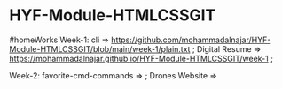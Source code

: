 # HYF-Module-HTMLCSSGIT

#homeWorks
Week-1: 
cli => https://github.com/mohammadalnajar/HYF-Module-HTMLCSSGIT/blob/main/week-1/plain.txt ;
Digital Resume => https://mohammadalnajar.github.io/HYF-Module-HTMLCSSGIT/week-1 ;


Week-2: favorite-cmd-commands => ;
Drones Website => 
